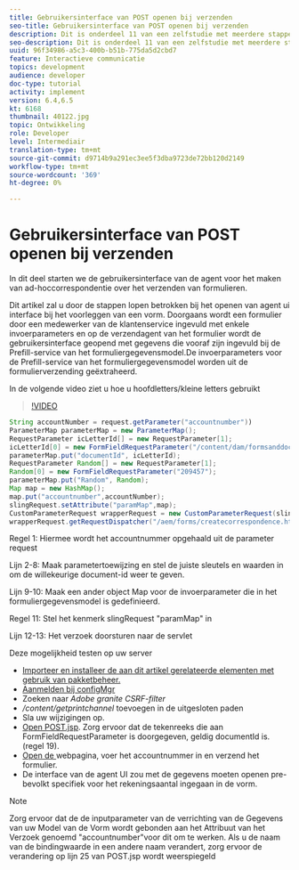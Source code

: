 ```yaml
---
title: Gebruikersinterface van POST openen bij verzenden
seo-title: Gebruikersinterface van POST openen bij verzenden
description: Dit is onderdeel 11 van een zelfstudie met meerdere stappen voor het maken van uw eerste interactieve communicatiedocument voor het afdrukkanaal. In dit deel starten we de gebruikersinterface van de agent voor het maken van ad-hoccorrespondentie over het verzenden van formulieren.
seo-description: Dit is onderdeel 11 van een zelfstudie met meerdere stappen voor het maken van uw eerste interactieve communicatiedocument voor het afdrukkanaal. In dit deel starten we de gebruikersinterface van de agent voor het maken van ad-hoccorrespondentie over het verzenden van formulieren.
uuid: 96f34986-a5c3-400b-b51b-775da5d2cbd7
feature: Interactieve communicatie
topics: development
audience: developer
doc-type: tutorial
activity: implement
version: 6.4,6.5
kt: 6168
thumbnail: 40122.jpg
topic: Ontwikkeling
role: Developer
level: Intermediair
translation-type: tm+mt
source-git-commit: d9714b9a291ec3ee5f3dba9723de72bb120d2149
workflow-type: tm+mt
source-wordcount: '369'
ht-degree: 0%

---
```



# Gebruikersinterface van POST openen bij verzenden

In dit deel starten we de gebruikersinterface van de agent voor het maken van ad-hoccorrespondentie over het verzenden van formulieren.

Dit artikel zal u door de stappen lopen betrokken bij het openen van agent ui interface bij het voorleggen van een vorm. Doorgaans wordt een formulier door een medewerker van de klantenservice ingevuld met enkele invoerparameters en op de verzendagent van het formulier wordt de gebruikersinterface geopend met gegevens die vooraf zijn ingevuld bij de Prefill-service van het formuliergegevensmodel.De invoerparameters voor de Prefill-service van het formuliergegevensmodel worden uit de formulierverzending geëxtraheerd.

In de volgende video ziet u hoe u hoofdletters/kleine letters gebruikt

>[!VIDEO](https://video.tv.adobe.com/v/40122/?quality=9&learn=on)

```java
String accountNumber = request.getParameter("accountnumber"))
ParameterMap parameterMap = new ParameterMap();
RequestParameter icLetterId[] = new RequestParameter[1];
icLetterId[0] = new FormFieldRequestParameter("/content/dam/formsanddocuments/retirementstatementprint");
parameterMap.put("documentId", icLetterId);
RequestParameter Random[] = new RequestParameter[1];
Random[0] = new FormFieldRequestParameter("209457");
parameterMap.put("Random", Random);
Map map = new HashMap();
map.put("accountnumber",accountNumber);
slingRequest.setAttribute("paramMap",map);
CustomParameterRequest wrapperRequest = new CustomParameterRequest(slingRequest,parameterMap,"GET");
wrapperRequest.getRequestDispatcher("/aem/forms/createcorrespondence.html").include(wrapperRequest, response);
```

Regel 1: Hiermee wordt het accountnummer opgehaald uit de parameter request

Lijn 2-8: Maak parametertoewijzing en stel de juiste sleutels en waarden in om de willekeurige document-id weer te geven.

Lijn 9-10: Maak een ander object Map voor de invoerparameter die in het formuliergegevensmodel is gedefinieerd.

Regel 11: Stel het kenmerk slingRequest &quot;paramMap&quot; in

Lijn 12-13: Het verzoek doorsturen naar de servlet

Deze mogelijkheid testen op uw server

* [Importeer en installeer de aan dit artikel gerelateerde elementen met gebruik van pakketbeheer.](assets/launch-agent-ui.zip)
* [Aanmelden bij configMgr](http://localhost:4502/system/console/configMgr)
* Zoeken naar _Adobe granite CSRF-filter_
* _/content/getprintchannel_ toevoegen in de uitgesloten paden
* Sla uw wijzigingen op.
* [Open POST.jsp](http://localhost:4502/apps/AEMForms/openprintchannel/POST.jsp). Zorg ervoor dat de tekenreeks die aan FormFieldRequestParameter is doorgegeven, geldig documentId is.(regel 19).
* [Open de ](http://localhost:4502/content/OpenPrintChannel.html) webpagina, voer het accountnummer in en verzend het formulier.
* De interface van de agent UI zou met de gegevens moeten openen pre-bevolkt specifiek voor het rekeningsaantal ingegaan in de vorm.

>[!NOTE]
>
>Zorg ervoor dat de de inputparameter van de verrichting van de Gegevens van uw Model van de Vorm wordt gebonden aan het Attribuut van het Verzoek genoemd &quot;accountnumber&quot;voor dit om te werken. Als u de naam van de bindingwaarde in een andere naam verandert, zorg ervoor de verandering op lijn 25 van POST.jsp wordt weerspiegeld

